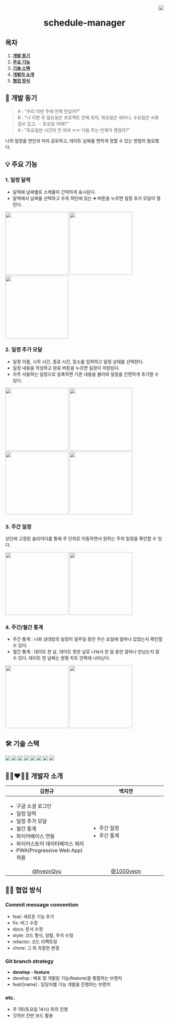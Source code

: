 <img src="https://img.shields.io/badge/version-1.0.0-blueviolet.svg" align="right">

<div align="center">
  <h1>schedule-manager</h1>
</div>

## 목차
1. [**개발 동기**](#1)
1. [**주요 기능**](#2)
1. [**기술 스택**](#3)
1. [**개발자 소개**](#4)
1. [**협업 방식**](#5)

<div id="1"></div>

## 🎉 개발 동기
> A : "우리 이번 주에 언제 만날까?"  
> B : "나 이번 주 월요일은 프로젝트 전체 회의, 화요일은 세미나, 수요일은 서류 접수 있고, ··· 토요일 어때?"  
> A : "토요일만 시간이 안 되네 ㅠㅠ 다음 주는 언제가 괜찮아?"

나의 일정을 연인과 미리 공유하고, 데이트 날짜를 편하게 정할 수 있는 방법이 필요했다.  

<div id="2"></div>

## 💡 주요 기능
### 1. 일정 달력
- 달력에 날짜별로 스케줄이 간략하게 표시된다.
- 달력에서 날짜를 선택하고 우측 하단에 있는 ➕ 버튼을 누르면 일정 추가 모달이 열린다.

<img src="https://user-images.githubusercontent.com/58380158/154858424-07c6206e-1567-4657-bcf4-ca449fa2f50e.jpg" width=200> <img src="https://user-images.githubusercontent.com/44297538/158047384-8030a229-96ff-4968-996f-2099238e0376.gif" width=200> <img src="https://user-images.githubusercontent.com/58380158/154938231-ea7bd431-38d1-44a1-ad78-28bcc971903e.gif" width=200>

### 2. 일정 추가 모달
- 일정 이름, 시작 시간, 종료 시간, 장소를 입력하고 일정 상태를 선택한다.
- 일정 내용을 작성하고 완료 버튼을 누르면 일정이 저장된다.
- 자주 사용하는 일정으로 등록하면 기존 내용을 불러와 일정을 간편하게 추가할 수 있다.

<img src="https://user-images.githubusercontent.com/58380158/154856001-17cb4c47-4ad9-4f54-bda3-d2f877ee6180.jpg" width=200> <img src="https://user-images.githubusercontent.com/44297538/155890122-95e3fbc2-0211-4a52-9231-66af2ada3c7d.gif" width=200> <img src="https://user-images.githubusercontent.com/44297538/155890121-3a3c463d-68b0-4cbb-88e7-f987d0bbcb99.gif" width=200> <img src="https://user-images.githubusercontent.com/58380158/154856062-6db55efd-9164-48cd-b75a-122cd78c9d68.jpg" width=200>


### 3. 주간 일정
상단에 고정된 슬라이더를 통해 주 단위로 이동하면서 원하는 주의 일정을 확인할 수 있다.

<img src="https://user-images.githubusercontent.com/58380158/154855887-478245d6-a2ea-4dc1-8974-e40e3f1bad49.jpg" width=200> <img src="https://user-images.githubusercontent.com/58380158/154856936-2395cdff-06d3-4dd0-97ef-0ec06dde93ea.gif" width=200>


### 4. 주간/월간 통계
- 주간 통계 : 나와 상대방의 일정이 일주일 동안 무슨 요일에 얼마나 있었는지 확인할 수 있다.
- 월간 통계 : 데이트 한 날, 데이트 못한 날로 나눠서 한 달 동안 얼마나 만났는지 알 수 있다. 데이트 한 날짜는 원형 차트 안쪽에 나타난다.

<img src="https://user-images.githubusercontent.com/58380158/154855767-bc5503ee-bd05-443c-8628-6075049751a2.jpg" width=200> <img src="https://user-images.githubusercontent.com/58380158/154856731-f117afb7-4e64-4247-ae7f-fb3d744f0a47.gif" width=200>

<div id="3"></div>

## 🛠 기술 스택
<img src="https://img.shields.io/badge/React-61DAFB?style=flat-square&logo=React&logoColor=white"/> <img src="https://img.shields.io/badge/TypeScript-3178C6?style=flat-square&logo=TypeScript&logoColor=white"/> <img src="https://img.shields.io/badge/MobX-FF9955?style=flat-square&logo=MobX&logoColor=white"/> <img src="https://img.shields.io/badge/Sass(SCSS)-CC6699?style=flat-square&logo=Sass&logoColor=white"/> <img src="https://img.shields.io/badge/Webpack-8DD6F9?style=flat-square&logo=Webpack&logoColor=white"/> <img src="https://img.shields.io/badge/Babel-F9DC3E?style=flat-square&logo=Babel&logoColor=white"/> <img src="https://img.shields.io/badge/Prettier-F7B93E?style=flat-square&logo=Prettier&logoColor=white"/> <img src="https://img.shields.io/badge/Firebase-FFCA28?style=flat-square&logo=Firebase&logoColor=white"/>

<div id="4"></div>

## 👩🏻‍❤️‍👨🏻 개발자 소개
|김현규|백지연|
|-|-|
|<img width=300 /><ul><li>구글 소셜 로그인</li><li>일정 달력</li><li>일정 추가 모달</li><li>월간 통계</li><li>파이어베이스 연동</li><li>파이어스토어 데이터베이스 쿼리</li><li>PWA(Progressive Web App) 적용</li></ul>|<img width=300 /><ul><li>주간 일정</li><li>주간 통계</li></ul>|
|<div align='center'>[@hyeonQyu](https://github.com/hyeonQyu)<div/>|<div align='center'>[@100Gyeon](https://github.com/100Gyeon)<div/>|

<div id="5"></div>

## 🤝🏼 협업 방식
### Commit message convention
- feat: 새로운 기능 추가
- fix: 버그 수정
- docs: 문서 수정
- style: 코드 형식, 정렬, 주석 수정
- refactor: 코드 리팩토링
- chore: 그 외 자잘한 변경

### Git branch strategy
- **develop - feature**
- develop : 배포 및 개발된 기능(feature)을 통합하는 브랜치
- feat/[name] : 담당자별 기능 개발을 진행하는 브랜치

### etc.
- 주 1회(토요일 14시) 회의 진행
- 깃허브 칸반 보드 활용
